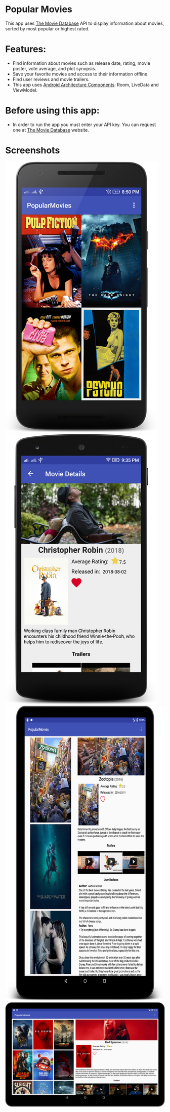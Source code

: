# Popular Movies

This app uses [The Movie Database](https://developers.themoviedb.org/3/getting-started/introduction) API to display information about movies, sorted by most popular or highest rated.

# Features:

- Find information about movies such as release date, rating, movie poster, vote average, and plot synopsis.
- Save your favorite movies and access to their information offline.
- Find user reviews and movie trailers.
- This app uses [Android Architecture Components](https://developer.android.com/topic/libraries/architecture/): Room, LiveData and ViewModel.

# Before using this app:

- In order to run the app you must enter your API key. You can request one at [The Movie Database](https://developers.themoviedb.org/3/getting-started/introduction) website.

# Screenshots

<img src="https://raw.githubusercontent.com/cruzcamilo/popular_movies/master/PopularMovies_2/screenshoots/1.png" width="480" height="857">
<img src="https://raw.githubusercontent.com/cruzcamilo/popular_movies/master/PopularMovies_2/screenshoots/2.png" width="480" height="857">
<img src="https://raw.githubusercontent.com/cruzcamilo/popular_movies/master/PopularMovies_2/screenshoots/3.png" width="694" height="934">
<img src="https://raw.githubusercontent.com/cruzcamilo/popular_movies/master/PopularMovies_2/screenshoots/4.png" >
